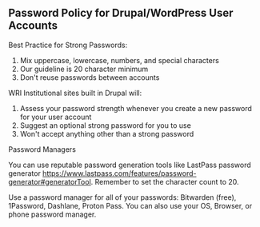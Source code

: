 Password Policy for Drupal/WordPress User Accounts
--------------------------------------------------

Best Practice for Strong Passwords:

1. Mix uppercase, lowercase, numbers, and special characters
2. Our guideline is 20 character minimum
3. Don't reuse passwords between accounts

WRI Institutional sites built in Drupal will:

1. Assess your password strength whenever you create a new password for your user account
2. Suggest an optional strong password for you to use
3. Won't accept anything other than a strong password

Password Managers

You can use reputable password generation tools like LastPass password generator https://www.lastpass.com/features/password-generator#generatorTool. Remember to set the character count to 20.

Use a password manager for all of your passwords: Bitwarden (free), 1Password, Dashlane, Proton Pass. You can also use your OS, Browser, or phone password manager. 
